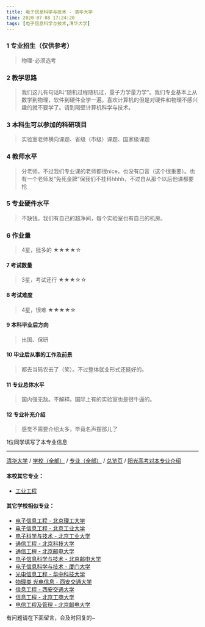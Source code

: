 ```yaml
---
title: 电子信息科学与技术 - 清华大学
time: 2020-07-08 17:24:20
tags: [电子信息科学与技术,清华大学]
---
```

### 1 专业招生（仅供参考）  
> 物理-必须选考


### 2 教学思路
> 我们这儿有句话叫“随机过程随机过，量子力学量力学”。我们专业基本上从数学到物理，软件到硬件全学一遍。喜欢计算机的但是对硬件和物理不感兴趣的就不要学了。请到隔壁计算机科学与技术。


### 3 本科生可以参加的科研项目
>  实验室老师横向课题、省级（市级）课题、国家级课题


### 4 教师水平
> 分老师。不过我们专业课的老师都很nice，也没有口音（这个很重要）。也有一个老师发“免死金牌”保我们不挂科hhhh，不过自从那个以后他课都要抢


### 5 专业硬件水平
> 不缺钱。我们有自己的超净间，每个实验室也有自己的机房。


### 6 作业量
>4星，挺多的
★★★★☆

#### 7 考试数量
>3星，考试还行
★★★☆☆


#### 8 考试难度
> 4星，很难
★★★★☆


#### 9 本科毕业后方向
> 出国、保研


#### 10 毕业后从事的工作及前景
> 都去当码农去了（笑）。不过整体就业形式还挺好的。


#### 11 专业总体水平
> 国内强无敌。不解释。国际上有的实验室也是很牛逼的。

#### 12 专业补充介绍
> 感觉不需要介绍太多，毕竟名声摆那儿了

1位同学填写了本专业信息
***
[清华大学](https://univgo.github.io/2020/07/08/e4d7f0ba92e5) / [学校（全部）](https://univgo.github.io/2020/07/08/3efa6bcca419) / [专业（全部）](https://univgo.github.io/2020/07/08/2d4c6d3552c2) / [总览页](https://univgo.github.io/2020/07/08/445daeb4fa00) / [阳光高考对本专业介绍](http://gaokao.chsi.com.cn/sch/zyk/view.do?schId=73394526&specId=437279026
)
#### 本校其它专业：
- [工业工程](https://univgo.github.io/2020/07/08/638a344e4e0c)

#### 其它学校相似专业：
- [电子信息工程 - 北京理工大学](https://univgo.github.io/2020/07/08/bf13725952ce)
- [电子信息工程 - 北京工业大学](https://univgo.github.io/2020/07/08/935f8b4dc83f)
- [电子科学与技术 - 北京工业大学](https://univgo.github.io/2020/07/08/349a571c8cbb)
- [通信工程 - 北京科技大学](https://univgo.github.io/2020/07/08/7f898b0aceb9)
- [通信工程 - 北京邮电大学](https://univgo.github.io/2020/07/08/91bd2ad04308)
- [电子信息科学与技术 - 北京邮电大学](https://univgo.github.io/2020/07/08/60133dfd6cff)
- [电子信息科学与技术 - 厦门大学](https://univgo.github.io/2020/07/08/5768803ef6c9)
- [光电信息工程 - 华中科技大学](https://univgo.github.io/2020/07/08/11d2b0562ca8)
- [物理类 光电信息 - 西安交通大学](https://univgo.github.io/2020/07/08/67e73f46914b)
- [信息工程 - 西安交通大学](https://univgo.github.io/2020/07/08/1baace60c4b6)
- [信息工程 - 北京工商大学](https://univgo.github.io/2020/07/08/ab8228ed7e2d)
- [电信工程及管理 - 北京邮电大学](https://univgo.github.io/2020/07/08/8840fed0c9dc)

有问题请在下面留言，会及时回复的~